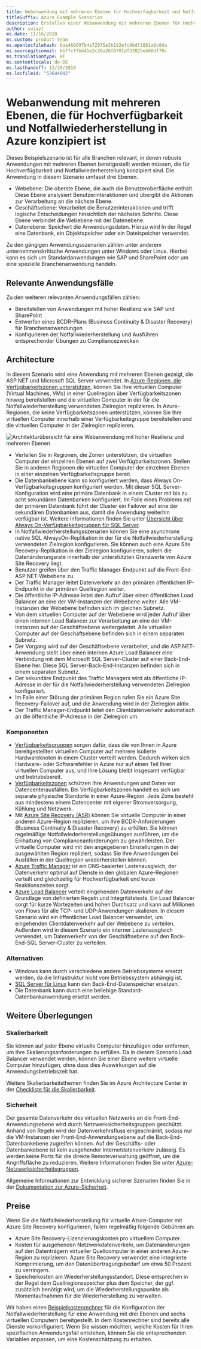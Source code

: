 ```yaml
---
title: Webanwendung mit mehreren Ebenen für Hochverfügbarkeit und Notfallwiederherstellung
titleSuffix: Azure Example Scenarios
description: Erstellen einer Webanwendung mit mehreren Ebenen für Hochverfügbarkeit und Notfallwiederherstellung in Azure mithilfe von virtuellen Azure-Computern, Verfügbarkeitsgruppen, Verfügbarkeitszonen, Azure Site Recovery und Azure Traffic Manager
author: sujayt
ms.date: 11/16/2018
ms.custom: product-team
ms.openlocfilehash: baa468697b4a72975e3b192efc9bdf1861a0c0da
ms.sourcegitcommit: bb7fcffbb41e2c26a26f8781df32825eb60df70c
ms.translationtype: HT
ms.contentlocale: de-DE
ms.lasthandoff: 12/20/2018
ms.locfileid: "53644042"
---
```

# <a name="multitier-web-application-built-for-high-availability-and-disaster-recovery-on-azure"></a>Webanwendung mit mehreren Ebenen, die für Hochverfügbarkeit und Notfallwiederherstellung in Azure konzipiert ist

Dieses Beispielszenario ist für alle Branchen relevant, in denen robuste Anwendungen mit mehreren Ebenen bereitgestellt werden müssen, die für Hochverfügbarkeit und Notfallwiederherstellung konzipiert sind. Die Anwendung in diesem Szenario umfasst drei Ebenen.

- Webebene: Die oberste Ebene, die auch die Benutzeroberfläche enthält. Diese Ebene analysiert Benutzerinteraktionen und übergibt die Aktionen zur Verarbeitung an die nächste Ebene.
- Geschäftsebene: Verarbeitet die Benutzerinteraktionen und trifft logische Entscheidungen hinsichtlich der nächsten Schritte. Diese Ebene verbindet die Webebene mit der Datenebene.
- Datenebene: Speichert die Anwendungsdaten. Hierzu wird In der Regel eine Datenbank, ein Objektspeicher oder ein Dateispeicher verwendet.

Zu den gängigen Anwendungsszenarien zählen unter anderem unternehmenskritische Anwendungen unter Windows oder Linux. Hierbei kann es sich um Standardanwendungen wie SAP und SharePoint oder um eine spezielle Branchenanwendung handeln.

## <a name="relevant-use-cases"></a>Relevante Anwendungsfälle

Zu den weiteren relevanten Anwendungsfällen zählen:

- Bereitstellen von Anwendungen mit hoher Resilienz wie SAP und SharePoint
- Entwerfen eines BCDR-Plans (Business Continuity & Disaster Recovery) für Branchenanwendungen
- Konfigurieren der Notfallwiederherstellung und Ausführen entsprechender Übungen zu Compliancezwecken

## <a name="architecture"></a>Architecture

In diesem Szenario wird eine Anwendung mit mehreren Ebenen gezeigt, die ASP.NET und Microsoft SQL Server verwendet. In [Azure-Regionen, die Verfügbarkeitszonen unterstützen](/azure/availability-zones/az-overview#regions-that-support-availability-zones), können Sie Ihre virtuellen Computer (Virtual Machines, VMs) in einer Quellregion über Verfügbarkeitszonen hinweg bereitstellen und die virtuellen Computer in der für die Notfallwiederherstellung verwendeten Zielregion replizieren. In Azure-Regionen, die keine Verfügbarkeitszonen unterstützen, können Sie Ihre virtuellen Computer innerhalb einer Verfügbarkeitsgruppe bereitstellen und die virtuellen Computer in der Zielregion replizieren.

![Architekturübersicht für eine Webanwendung mit hoher Resilienz und mehreren Ebenen][architecture]

- Verteilen Sie in Regionen, die Zonen unterstützen, die virtuellen Computer der einzelnen Ebenen auf zwei Verfügbarkeitszonen. Stellen Sie in anderen Regionen die virtuellen Computer der einzelnen Ebenen in einer einzelnen Verfügbarkeitsgruppe bereit.
- Die Datenbankebene kann so konfiguriert werden, dass Always On-Verfügbarkeitsgruppen konfiguriert werden. Mit dieser SQL Server-Konfiguration wird eine primäre Datenbank in einem Cluster mit bis zu acht sekundären Datenbanken konfiguriert. Im Falle eines Problems mit der primären Datenbank führt der Cluster ein Failover auf eine der sekundären Datenbanken aus, damit die Anwendung weiterhin verfügbar ist. Weitere Informationen finden Sie unter [Übersicht über Always On-Verfügbarkeitsgruppen für SQL Server][docs-sql-always-on].
- In Notfallwiederherstellungsszenarien können Sie eine asynchrone native SQL AlwaysOn-Replikation in der für die Notfallwiederherstellung verwendeten Zielregion konfigurieren. Sie können auch eine Azure Site Recovery-Replikation in der Zielregion konfigurieren, sofern die Datenänderungsrate innerhalb der unterstützten Grenzwerte von Azure Site Recovery liegt.
- Benutzer greifen über den Traffic Manager-Endpunkt auf die Front-End-ASP.NET-Webebene zu.
- Der Traffic Manager leitet Datenverkehr an den primären öffentlichen IP-Endpunkt in der primären Quellregion weiter.
- Die öffentliche IP-Adresse leitet den Aufruf über einen öffentlichen Load Balancer an eine der VM-Instanzen der Webebene weiter. Alle VM-Instanzen der Webebene befinden sich im gleichen Subnetz.
- Von dem virtuellen Computer auf der Webebene wird jeder Aufruf über einen internen Load Balancer zur Verarbeitung an eine der VM-Instanzen auf der Geschäftsebene weitergeleitet. Alle virtuellen Computer auf der Geschäftsebene befinden sich in einem separaten Subnetz.
- Der Vorgang wird auf der Geschäftsebene verarbeitet, und die ASP.NET-Anwendung stellt über einen internen Azure Load Balancer eine Verbindung mit dem Microsoft SQL Server-Cluster auf einer Back-End-Ebene her. Diese SQL Server-Back-End-Instanzen befinden sich in einem separaten Subnetz.
- Der sekundäre Endpunkt des Traffic Managers wird als öffentliche IP-Adresse in der für die Notfallwiederherstellung verwendeten Zielregion konfiguriert.
- Im Falle einer Störung der primären Region rufen Sie ein Azure Site Recovery-Failover auf, und die Anwendung wird in der Zielregion aktiv.
- Der Traffic Manager-Endpunkt leitet den Clientdatenverkehr automatisch an die öffentliche IP-Adresse in der Zielregion um.

### <a name="components"></a>Komponenten

- [Verfügbarkeitsgruppen][docs-availability-sets] sorgen dafür, dass die von Ihnen in Azure bereitgestellten virtuellen Computer auf mehrere isolierte Hardwareknoten in einem Cluster verteilt werden. Dadurch wirken sich Hardware- oder Softwarefehler in Azure nur auf einen Teil Ihrer virtuellen Computer aus, und Ihre Lösung bleibt insgesamt verfügbar und betriebsbereit.
- [Verfügbarkeitszonen][docs-availability-zones] schützen Ihre Anwendungen und Daten vor Datencenterausfällen. Bei Verfügbarkeitszonen handelt es sich um separate physische Standorte in einer Azure-Region. Jede Zone besteht aus mindestens einem Datencenter mit eigener Stromversorgung, Kühlung und Netzwerk.
- Mit [Azure Site Recovery (ASR)][docs-azure-site-recovery] können Sie virtuelle Computer in einer anderen Azure-Region replizieren, um Ihre BCDR-Anforderungen (Business Continuity & Disaster Recovery) zu erfüllen. Sie können regelmäßige Notfallwiederherstellungsübungen ausführen, um die Einhaltung von Complianceanforderungen zu gewährleisten. Der virtuelle Computer wird mit den angegebenen Einstellungen in der ausgewählten Region repliziert, sodass Sie Ihre Anwendungen bei Ausfällen in der Quellregion wiederherstellen können.
- [Azure Traffic Manager][docs-traffic-manager] ist ein DNS-basierter Lastenausgleich, der Datenverkehr optimal auf Dienste in den globalen Azure-Regionen verteilt und gleichzeitig für Hochverfügbarkeit und kurze Reaktionszeiten sorgt.
- [Azure Load Balancer][docs-load-balancer] verteilt eingehenden Datenverkehr auf der Grundlage von definierten Regeln und Integritätstests. Ein Load Balancer sorgt für kurze Wartezeiten und hohen Durchsatz und kann auf Millionen von Flows für alle TCP- und UDP-Anwendungen skalieren. In diesem Szenario wird ein öffentlicher Load Balancer verwendet, um eingehenden Clientdatenverkehr auf der Webebene zu verteilen. Außerdem wird in diesem Szenario ein interner Lastenausgleich verwendet, um Datenverkehr von der Geschäftsebene auf den Back-End-SQL Server-Cluster zu verteilen.

### <a name="alternatives"></a>Alternativen

- Windows kann durch verschiedene andere Betriebssysteme ersetzt werden, da die Infrastruktur nicht vom Betriebssystem abhängig ist.
- [SQL Server für Linux][docs-sql-server-linux] kann den Back-End-Datenspeicher ersetzen.
- Die Datenbank kann durch eine beliebige Standard-Datenbankanwendung ersetzt werden.

## <a name="other-considerations"></a>Weitere Überlegungen

### <a name="scalability"></a>Skalierbarkeit

Sie können auf jeder Ebene virtuelle Computer hinzufügen oder entfernen, um Ihre Skalierungsanforderungen zu erfüllen. Da in diesem Szenario Load Balancer verwendet werden, können Sie einer Ebene weitere virtuelle Computer hinzufügen, ohne dass dies Auswirkungen auf die Anwendungsbetriebszeit hat.

Weitere Skalierbarkeitsthemen finden Sie im Azure Architecture Center in der [Checkliste für die Skalierbarkeit][scalability].

### <a name="security"></a>Sicherheit

Der gesamte Datenverkehr des virtuellen Netzwerks an die Front-End-Anwendungsebene wird durch Netzwerksicherheitsgruppen geschützt. Anhand von Regeln wird der Datenverkehrsfluss eingeschränkt, sodass nur die VM-Instanzen der Front-End-Anwendungsebene auf die Back-End-Datenbankebene zugreifen können. Auf der Geschäfts- oder Datenbankebene ist kein ausgehender Internetdatenverkehr zulässig. Es werden keine Ports für die direkte Remoteverwaltung geöffnet, um die Angriffsfläche zu reduzieren. Weitere Informationen finden Sie unter [Azure-Netzwerksicherheitsgruppen][docs-nsg].

Allgemeine Informationen zur Entwicklung sicherer Szenarien finden Sie in der [Dokumentation zur Azure-Sicherheit][security].

## <a name="pricing"></a>Preise

Wenn Sie die Notfallwiederherstellung für virtuelle Azure-Computer mit Azure Site Recovery konfigurieren, fallen regelmäßig folgende Gebühren an:

- Azure Site Recovery-Lizenzierungskosten pro virtuellem Computer.
- Kosten für ausgehenden Netzwerkdatenverkehr, um Datenänderungen auf den Datenträgern virtueller Quellcomputer in einer anderen Azure-Region zu replizieren. Azure Site Recovery verwendet eine integrierte Komprimierung, um den Datenübertragungsbedarf um etwa 50 Prozent zu verringern.
- Speicherkosten am Wiederherstellungsstandort. Diese entsprechen in der Regel dem Quellregionsspeicher plus dem Speicher, der ggf. zusätzlich benötigt wird, um die Wiederherstellungspunkte als Momentaufnahmen für die Wiederherstellung zu verwalten.

Wir haben einen [Beispielkostenrechner][calculator] für die Konfiguration der Notfallwiederherstellung für eine Anwendung mit drei Ebenen und sechs virtuellen Computern bereitgestellt. In dem Kostenrechner sind bereits alle Dienste vorkonfiguriert. Wenn Sie wissen möchten, welche Kosten für Ihren spezifischen Anwendungsfall entstehen, können Sie die entsprechenden Variablen anpassen, um eine Kostenschätzung zu erhalten.

<!-- links -->
[architecture]: ./media/arhitecture-disaster-recovery-multi-tier-app.png
[autoscaling]: /azure/architecture/best-practices/auto-scaling
[availability]: ../../checklist/availability.md
[resiliency]: /azure/architecture/resiliency/
[security]: /azure/security/
[scalability]: /azure/architecture/checklist/scalability
[docs-availability-zones]: /azure/availability-zones/az-overview
[docs-load-balancer]: /azure/load-balancer/load-balancer-overview
[docs-nsg]: /azure/virtual-network/security-overview
[docs-vmss]: /azure/virtual-machine-scale-sets/overview
[docs-sql-always-on]: /sql/database-engine/availability-groups/windows/overview-of-always-on-availability-groups-sql-server
[docs-vmss-autoscale]: /azure/virtual-machine-scale-sets/virtual-machine-scale-sets-autoscale-overview
[docs-vnet]: /azure/virtual-network/virtual-networks-overview
[docs-sql-server-linux]: /sql/linux/sql-server-linux-overview?view=sql-server-linux-2017
[docs-traffic-manager]: /azure/traffic-manager/
[docs-azure-site-recovery]: /azure/site-recovery/azure-to-azure-quickstart/
[docs-availability-sets]: /azure/virtual-machines/windows/manage-availability/
[calculator]: https://azure.com/e/6835332265044d6d931d68c917979e6d/
